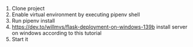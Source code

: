 1. Clone project 
2. Enable virtual environment by executing pipenv shell
3. Run pipenv install 
4. https://dev.to/willmvs/flask-deployment-on-windows-139b install server on windows according to this tutorial
5. Start it
